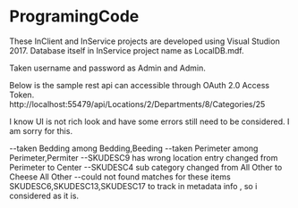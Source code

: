 # ProgramingCode


These InClient and InService projects are developed using Visual Studion 2017.
Database itself in InService project name as LocalDB.mdf.

Taken username and password as Admin and Admin.

Below is the sample rest api can accessible through OAuth 2.0 Access Token. 
http://localhost:55479/api/Locations/2/Departments/8/Categories/25

I know UI is not rich look and have some errors still need to be considered. I am sorry for this.


--taken Bedding among Bedding,Beeding
--taken Perimeter among Perimeter,Permiter
--SKUDESC9 has wrong location entry changed from Perimeter to Center
--SKUDESC4 sub category changed from All Other to Cheese All Other
--could not found matches for these items SKUDESC6,SKUDESC13,SKUDESC17 to track in metadata info , so i considered as it is.

